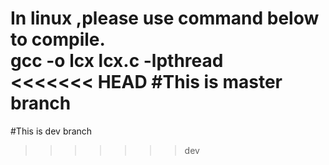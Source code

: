 In linux ,please use command below to compile.  
gcc -o lcx lcx.c -lpthread  
<<<<<<< HEAD
#This is master branch  
=======
#This is dev branch  
>>>>>>> dev
